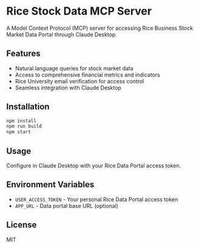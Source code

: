 # Rice Stock Data MCP Server

A Model Context Protocol (MCP) server for accessing Rice Business Stock Market Data Portal through Claude Desktop.

## Features

- Natural language queries for stock market data
- Access to comprehensive financial metrics and indicators
- Rice University email verification for access control
- Seamless integration with Claude Desktop

## Installation

```bash
npm install
npm run build
npm start
```

## Usage

Configure in Claude Desktop with your Rice Data Portal access token.

## Environment Variables

- `USER_ACCESS_TOKEN` - Your personal Rice Data Portal access token
- `APP_URL` - Data portal base URL (optional)

## License

MIT